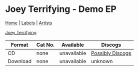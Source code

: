 # Joey Terrifying - Demo EP

[Home](../index.md) | [Labels](../labels.md) | [Artists](../artists.md)

[Joey Terrifying](../artists/joey-terrifying.md)

| Format | Cat No. | Available | Discogs |
|---|---|---|---|
| CD | none | unavailable | [Possibly Discogs](https://www.discogs.com/release/12659808-Joey-Terrifying-The-First-Demo) |
| Download | none | unavailable | unknown |